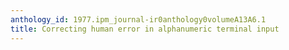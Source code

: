 ```yaml
---
anthology_id: 1977.ipm_journal-ir0anthology0volumeA13A6.1
title: Correcting human error in alphanumeric terminal input
---
```

